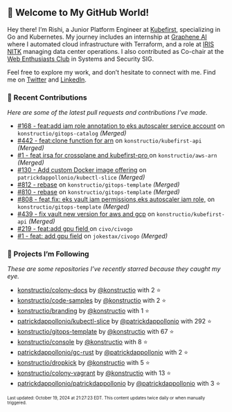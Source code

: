 <!-- DO NOT EDIT THIS FILE DIRECTLY! This file was automatically generated from the tool in this repo. -->

## 🌟 Welcome to My GitHub World!

Hey there! I’m Rishi, a Junior Platform Engineer at [Kubefirst](https://kubefirst.io/), specializing in Go and Kubernetes. My journey includes an internship at [Graphene AI](https://grapheneai.com/) where I automated cloud infrastructure with Terraform, and a role at [IRIS NITK](https://iris.nitk.ac.in/hrms/) managing data center operations. I also contributed as Co-chair at the [Web Enthusiasts Club](https://webclub.nitk.ac.in/) in Systems and Security SIG.

Feel free to explore my work, and don’t hesitate to connect with me. Find me on [Twitter](https://x.com/RishixMonk) and [LinkedIn](https://www.linkedin.com/in/mrrishi373/).

### 🚀 Recent Contributions

*Here are some of the latest pull requests and contributions I’ve made.*


* [#168 - feat:add iam role annotation to eks autoscaler service account](https://github.com/konstructio/gitops-catalog/pull/168) on `konstructio/gitops-catalog` *(Merged)*
* [#442 - feat:clone function for arn](https://github.com/konstructio/kubefirst-api/pull/442) on `konstructio/kubefirst-api` *(Merged)*
* [#1 - feat irsa for crossplane and kubefirst-pro ](https://github.com/konstructio/aws-arn/pull/1) on `konstructio/aws-arn` *(Merged)*
* [#130 - Add custom Docker image offering](https://github.com/patrickdappollonio/kubectl-slice/pull/130) on `patrickdappollonio/kubectl-slice` *(Merged)*
* [#812 - rebase](https://github.com/konstructio/gitops-template/pull/812) on `konstructio/gitops-template` *(Merged)*
* [#810 - rebase](https://github.com/konstructio/gitops-template/pull/810) on `konstructio/gitops-template` *(Merged)*
* [#808 - feat,fix: eks vault iam permissions,eks autoscaler iam role,](https://github.com/konstructio/gitops-template/pull/808) on `konstructio/gitops-template` *(Merged)*
* [#439 - fix vault new version for aws and gcp](https://github.com/konstructio/kubefirst-api/pull/439) on `konstructio/kubefirst-api` *(Merged)*
* [#219 - feat:add gpu field ](https://github.com/civo/civogo/pull/219) on `civo/civogo` 
* [#1 - feat: add gpu field](https://github.com/jokestax/civogo/pull/1) on `jokestax/civogo` *(Merged)*

### 🌟 Projects I’m Following

*These are some repositories I’ve recently starred because they caught my eye.*


* [konstructio/colony-docs](https://github.com/konstructio/colony-docs) by [@konstructio](https://github.com/konstructio) with 2 ⭐️
* [konstructio/code-samples](https://github.com/konstructio/code-samples) by [@konstructio](https://github.com/konstructio) with 2 ⭐️
* [konstructio/branding](https://github.com/konstructio/branding) by [@konstructio](https://github.com/konstructio) with 1 ⭐️
* [patrickdappollonio/kubectl-slice](https://github.com/patrickdappollonio/kubectl-slice) by [@patrickdappollonio](https://github.com/patrickdappollonio) with 292 ⭐️
* [konstructio/gitops-template](https://github.com/konstructio/gitops-template) by [@konstructio](https://github.com/konstructio) with 67 ⭐️
* [konstructio/console](https://github.com/konstructio/console) by [@konstructio](https://github.com/konstructio) with 8 ⭐️
* [patrickdappollonio/gc-rust](https://github.com/patrickdappollonio/gc-rust) by [@patrickdappollonio](https://github.com/patrickdappollonio) with 2 ⭐️
* [konstructio/dropkick](https://github.com/konstructio/dropkick) by [@konstructio](https://github.com/konstructio) with 5 ⭐️
* [konstructio/colony-vagrant](https://github.com/konstructio/colony-vagrant) by [@konstructio](https://github.com/konstructio) with 13 ⭐️
* [patrickdappollonio/patrickdappollonio](https://github.com/patrickdappollonio/patrickdappollonio) by [@patrickdappollonio](https://github.com/patrickdappollonio) with 3 ⭐️

<sub><small>Last updated: October 19, 2024 at 21:27:23 EDT. This content updates twice daily or when manually triggered.</small></sub>
